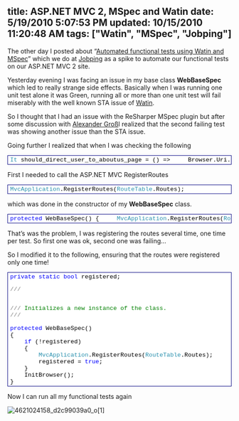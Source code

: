 title: ASP.NET MVC 2, MSpec and Watin
date: 5/19/2010 5:07:53 PM
updated: 10/15/2010 11:20:48 AM
tags: ["Watin", "MSpec", "Jobping"]
---
The other day I posted about “[Automated functional tests using Watin and MSpec](http://www.laurentkempe.com/post/Automated-functional-tests-using-Watin-and-MSpec.aspx)” which we do at [Jobping](http://www.jobping.com) as a spike to automate our functional tests on our ASP.NET MVC 2 site.

Yesterday evening I was facing an issue in my base class **WebBaseSpec** which led to really strange side effects. Basically when I was running one unit test alone it was Green, running all or more than one unit test will fail miserably with the well known STA issue of [Watin](http://watin.sourceforge.net/).

So I thought that I had an issue with the ReSharper MSpec plugin but after some discussion with [Alexander Groß](http://therightstuff.de/)I realized that the second failing test was showing another issue than the STA issue.

Going further I realized that when I was checking the following
  <div style="padding-bottom: 0px; margin: 0px; padding-left: 0px; padding-right: 0px; display: inline; float: none; padding-top: 0px" id="scid:9ce6104f-a9aa-4a17-a79f-3a39532ebf7c:14430a2e-0f58-4214-af6d-145c4a32c3fc" class="wlWriterEditableSmartContent"> <div style="border: #000080 1px solid; color: #000; font-family: 'Courier New', Courier, Monospace; font-size: 10pt"> <div style="background-color: #ffffff; overflow: auto; padding: 2px 5px; white-space: nowrap"><span style="color:#2b91af">It</span> should_direct_user_to_aboutus_page = () =>   
     Browser.Uri.Route().ShouldMapTo<<span style="color:#2b91af">HomeController</span>>(x => x.About());</div> </div> </div>  

First I needed to call the ASP.NET MVC RegisterRoutes
  <div style="padding-bottom: 0px; margin: 0px; padding-left: 0px; padding-right: 0px; display: inline; float: none; padding-top: 0px" id="scid:9ce6104f-a9aa-4a17-a79f-3a39532ebf7c:63124e7b-4b0d-44a3-9dd6-20be9d9ff0c8" class="wlWriterEditableSmartContent"> <div style="border: #000080 1px solid; color: #000; font-family: 'Courier New', Courier, Monospace; font-size: 10pt"> <div style="background-color: #ffffff; overflow: auto; padding: 2px 5px; white-space: nowrap"><span style="color:#2b91af">MvcApplication</span>.RegisterRoutes(<span style="color:#2b91af">RouteTable</span>.Routes);</div> </div> </div>  

which was done in the constructor of my **WebBaseSpec** class.
  <div style="padding-bottom: 0px; margin: 0px; padding-left: 0px; padding-right: 0px; display: inline; float: none; padding-top: 0px" id="scid:9ce6104f-a9aa-4a17-a79f-3a39532ebf7c:80e0035c-f154-4262-8d7b-af068a5a4e60" class="wlWriterEditableSmartContent"> <div style="border: #000080 1px solid; color: #000; font-family: 'Courier New', Courier, Monospace; font-size: 10pt"> <div style="background-color: #ffffff; overflow: auto; padding: 2px 5px; white-space: nowrap"><span style="color:#0000ff">protected</span> WebBaseSpec()  
 {  
     <span style="color:#2b91af">MvcApplication</span>.RegisterRoutes(<span style="color:#2b91af">RouteTable</span>.Routes);  
     InitBrowser();  
 }</div> </div> </div>  

That’s was the problem, I was registering the routes several time, one time per test. So first one was ok, second one was failing…

So I modified it to the following, ensuring that the routes were registered only one time!
  <div style="padding-bottom: 0px; margin: 0px; padding-left: 0px; padding-right: 0px; display: inline; float: none; padding-top: 0px" id="scid:9ce6104f-a9aa-4a17-a79f-3a39532ebf7c:126789d7-ff2e-4236-85fa-f3a3e257f937" class="wlWriterEditableSmartContent"> <div style="border: #000080 1px solid; color: #000; font-family: 'Courier New', Courier, Monospace; font-size: 10pt"> <div style="background-color: #ffffff; overflow: auto; padding: 2px 5px; white-space: nowrap"><span style="color:#0000ff">private</span> <span style="color:#0000ff">static</span> <span style="color:#0000ff">bool</span> registered;  

 <span style="color:#808080">///</span><span style="color:#008000"> </span><span style="color:#808080"><summary></span>  
 <span style="color:#808080">///</span><span style="color:#008000"> Initializes a new instance of the </span><span style="color:#808080"><see cref="WebBaseSpec"/></span><span style="color:#008000"> class.</span>  
 <span style="color:#808080">///</span><span style="color:#008000"> </span><span style="color:#808080"></summary></span>  
 <span style="color:#0000ff">protected</span> WebBaseSpec()  
 {  
     <span style="color:#0000ff">if</span> (!registered)  
     {  
         <span style="color:#2b91af">MvcApplication</span>.RegisterRoutes(<span style="color:#2b91af">RouteTable</span>.Routes);  
         registered = <span style="color:#0000ff">true</span>;  
     }  
     InitBrowser();  
 }</div> </div> </div>  

Now I can run all my functional tests again

![4621024158_d2c99039a0_o[1]](http://www.laurentkempe.com/image.axd?picture=4621024158_d2c99039a0_o%5B1%5D.png "4621024158_d2c99039a0_o[1]")

